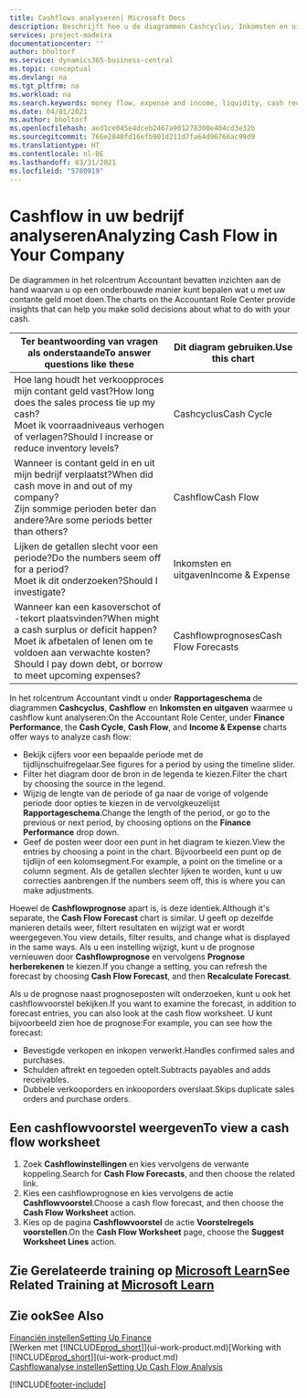 ```yaml
---
title: Cashflows analyseren| Microsoft Docs
description: Beschrijft hoe u de diagrammen Cashcyclus, Inkomsten en uitgaven, Cashflow, en Cashflowprognose gebruikt om verleden en toekomstige stroom van geld in en uit uw bedrijf te analyseren.
services: project-madeira
documentationcenter: ''
author: bholtorf
ms.service: dynamics365-business-central
ms.topic: conceptual
ms.devlang: na
ms.tgt_pltfrm: na
ms.workload: na
ms.search.keywords: money flow, expense and income, liquidity, cash receipts minus cash payments, Cartera
ms.date: 04/01/2021
ms.author: bholtorf
ms.openlocfilehash: aed1ce045e4dceb2467a901278300e404cd3e32b
ms.sourcegitcommit: 766e2840fd16efb901d211d7fa64d96766ac99d9
ms.translationtype: HT
ms.contentlocale: nl-BE
ms.lasthandoff: 03/31/2021
ms.locfileid: "5780919"
---
```

# <a name="analyzing-cash-flow-in-your-company"></a><span data-ttu-id="51146-103">Cashflow in uw bedrijf analyseren</span><span class="sxs-lookup"><span data-stu-id="51146-103">Analyzing Cash Flow in Your Company</span></span>
<span data-ttu-id="51146-104">De diagrammen in het rolcentrum Accountant bevatten inzichten aan de hand waarvan u op een onderbouwde manier kunt bepalen wat u met uw contante geld moet doen.</span><span class="sxs-lookup"><span data-stu-id="51146-104">The charts on the Accountant Role Center provide insights that can help you make solid decisions about what to do with your cash.</span></span>  

| <span data-ttu-id="51146-105">Ter beantwoording van vragen als onderstaande</span><span class="sxs-lookup"><span data-stu-id="51146-105">To answer questions like these</span></span> | <span data-ttu-id="51146-106">Dit diagram gebruiken.</span><span class="sxs-lookup"><span data-stu-id="51146-106">Use this chart</span></span> |
| --- | --- |
| <span data-ttu-id="51146-107">Hoe lang houdt het verkoopproces mijn contant geld vast?</span><span class="sxs-lookup"><span data-stu-id="51146-107">How long does the sales process tie up my cash?</span></span></br> <span data-ttu-id="51146-108">Moet ik voorraadniveaus verhogen of verlagen?</span><span class="sxs-lookup"><span data-stu-id="51146-108">Should I increase or reduce inventory levels?</span></span> |<span data-ttu-id="51146-109">Cashcyclus</span><span class="sxs-lookup"><span data-stu-id="51146-109">Cash Cycle</span></span> |
| <span data-ttu-id="51146-110">Wanneer is contant geld in en uit mijn bedrijf verplaatst?</span><span class="sxs-lookup"><span data-stu-id="51146-110">When did cash move in and out of my company?</span></span></br> <span data-ttu-id="51146-111">Zijn sommige perioden beter dan andere?</span><span class="sxs-lookup"><span data-stu-id="51146-111">Are some periods better than others?</span></span> |<span data-ttu-id="51146-112">Cashflow</span><span class="sxs-lookup"><span data-stu-id="51146-112">Cash Flow</span></span> |
| <span data-ttu-id="51146-113">Lijken de getallen slecht voor een periode?</span><span class="sxs-lookup"><span data-stu-id="51146-113">Do the numbers seem off for a period?</span></span></br> <span data-ttu-id="51146-114">Moet ik dit onderzoeken?</span><span class="sxs-lookup"><span data-stu-id="51146-114">Should I investigate?</span></span> |<span data-ttu-id="51146-115">Inkomsten en uitgaven</span><span class="sxs-lookup"><span data-stu-id="51146-115">Income & Expense</span></span> |
| <span data-ttu-id="51146-116">Wanneer kan een kasoverschot of -tekort plaatsvinden?</span><span class="sxs-lookup"><span data-stu-id="51146-116">When might a cash surplus or deficit happen?</span></span></br> <span data-ttu-id="51146-117">Moet ik afbetalen of lenen om te voldoen aan verwachte kosten?</span><span class="sxs-lookup"><span data-stu-id="51146-117">Should I pay down debt, or borrow to meet upcoming expenses?</span></span> |<span data-ttu-id="51146-118">Cashflowprognoses</span><span class="sxs-lookup"><span data-stu-id="51146-118">Cash Flow Forecasts</span></span> |

<span data-ttu-id="51146-119">In het rolcentrum Accountant vindt u onder **Rapportageschema** de diagrammen **Cashcyclus**, **Cashflow** en **Inkomsten en uitgaven** waarmee u cashflow kunt analyseren:</span><span class="sxs-lookup"><span data-stu-id="51146-119">On the Accountant Role Center, under **Finance Performance**, the **Cash Cycle**, **Cash Flow**, and **Income & Expense** charts offer ways to analyze cash flow:</span></span>  

* <span data-ttu-id="51146-120">Bekijk cijfers voor een bepaalde periode met de tijdlijnschuifregelaar.</span><span class="sxs-lookup"><span data-stu-id="51146-120">See figures for a period by using the timeline slider.</span></span>  
* <span data-ttu-id="51146-121">Filter het diagram door de bron in de legenda te kiezen.</span><span class="sxs-lookup"><span data-stu-id="51146-121">Filter the chart by choosing the source in the legend.</span></span>  
* <span data-ttu-id="51146-122">Wijzig de lengte van de periode of ga naar de vorige of volgende periode door opties te kiezen in de vervolgkeuzelijst **Rapportageschema**.</span><span class="sxs-lookup"><span data-stu-id="51146-122">Change the length of the period, or go to the previous or next period, by choosing options on the **Finance Performance** drop down.</span></span>  
* <span data-ttu-id="51146-123">Geef de posten weer door een punt in het diagram te kiezen.</span><span class="sxs-lookup"><span data-stu-id="51146-123">View the entries by choosing a point in the chart.</span></span> <span data-ttu-id="51146-124">Bijvoorbeeld een punt op de tijdlijn of een kolomsegment.</span><span class="sxs-lookup"><span data-stu-id="51146-124">For example, a point on the timeline or a column segment.</span></span> <span data-ttu-id="51146-125">Als de getallen slechter lijken te worden, kunt u uw correcties aanbrengen.</span><span class="sxs-lookup"><span data-stu-id="51146-125">If the numbers seem off, this is where you can make adjustments.</span></span>  

<span data-ttu-id="51146-126">Hoewel de **Cashflowprognose** apart is, is deze identiek.</span><span class="sxs-lookup"><span data-stu-id="51146-126">Although it's separate, the **Cash Flow Forecast** chart is similar.</span></span> <span data-ttu-id="51146-127">U geeft op dezelfde manieren details weer, filtert resultaten en wijzigt wat er wordt weergegeven.</span><span class="sxs-lookup"><span data-stu-id="51146-127">You view details, filter results, and change what is displayed in the same ways.</span></span> <span data-ttu-id="51146-128">Als u een instelling wijzigt, kunt u de prognose vernieuwen door **Cashflowprognose** en vervolgens **Prognose herberekenen** te kiezen.</span><span class="sxs-lookup"><span data-stu-id="51146-128">If you change a setting, you can refresh the forecast by choosing **Cash Flow Forecast**, and then **Recalculate Forecast**.</span></span>

<span data-ttu-id="51146-129">Als u de prognose naast prognoseposten wilt onderzoeken, kunt u ook het cashflowvoorstel bekijken.</span><span class="sxs-lookup"><span data-stu-id="51146-129">If you want to examine the forecast, in addition to forecast entries, you can also look at the cash flow worksheet.</span></span> <span data-ttu-id="51146-130">U kunt bijvoorbeeld zien hoe de prognose:</span><span class="sxs-lookup"><span data-stu-id="51146-130">For example, you can see how the forecast:</span></span>

* <span data-ttu-id="51146-131">Bevestigde verkopen en inkopen verwerkt.</span><span class="sxs-lookup"><span data-stu-id="51146-131">Handles confirmed sales and purchases.</span></span>  
* <span data-ttu-id="51146-132">Schulden aftrekt en tegoeden optelt.</span><span class="sxs-lookup"><span data-stu-id="51146-132">Subtracts payables and adds receivables.</span></span>  
* <span data-ttu-id="51146-133">Dubbele verkooporders en inkooporders overslaat.</span><span class="sxs-lookup"><span data-stu-id="51146-133">Skips duplicate sales orders and purchase orders.</span></span>  

## <a name="to-view-a-cash-flow-worksheet"></a><span data-ttu-id="51146-134">Een cashflowvoorstel weergeven</span><span class="sxs-lookup"><span data-stu-id="51146-134">To view a cash flow worksheet</span></span>
1. <span data-ttu-id="51146-135">Zoek **Cashflowinstellingen** en kies vervolgens de verwante koppeling.</span><span class="sxs-lookup"><span data-stu-id="51146-135">Search for **Cash Flow Forecasts**, and then choose the related link.</span></span>  
2. <span data-ttu-id="51146-136">Kies een cashflowprognose en kies vervolgens de actie **Cashflowvoorstel**.</span><span class="sxs-lookup"><span data-stu-id="51146-136">Choose a cash flow forecast, and then choose the **Cash Flow Worksheet** action.</span></span>  
3. <span data-ttu-id="51146-137">Kies op de pagina **Cashflowvoorstel** de actie **Voorstelregels voorstellen**.</span><span class="sxs-lookup"><span data-stu-id="51146-137">On the **Cash Flow Worksheet** page, choose the **Suggest Worksheet Lines** action.</span></span>  

## <a name="see-related-training-at-microsoft-learn"></a><span data-ttu-id="51146-138">Zie Gerelateerde training op [Microsoft Learn](/learn/modules/forecast-cash-flow-dynamics-365-business-central/index)</span><span class="sxs-lookup"><span data-stu-id="51146-138">See Related Training at [Microsoft Learn](/learn/modules/forecast-cash-flow-dynamics-365-business-central/index)</span></span>

## <a name="see-also"></a><span data-ttu-id="51146-139">Zie ook</span><span class="sxs-lookup"><span data-stu-id="51146-139">See Also</span></span>
[<span data-ttu-id="51146-140">Financiën instellen</span><span class="sxs-lookup"><span data-stu-id="51146-140">Setting Up Finance</span></span>](finance-setup-finance.md)  
<span data-ttu-id="51146-141">[Werken met [!INCLUDE[prod_short](includes/prod_short.md)]](ui-work-product.md)</span><span class="sxs-lookup"><span data-stu-id="51146-141">[Working with [!INCLUDE[prod_short](includes/prod_short.md)]](ui-work-product.md)</span></span>  
[<span data-ttu-id="51146-142">Cashflowanalyse instellen</span><span class="sxs-lookup"><span data-stu-id="51146-142">Setting Up Cash Flow Analysis</span></span>](finance-setup-cash-flow-analyses.md)  


[!INCLUDE[footer-include](includes/footer-banner.md)]